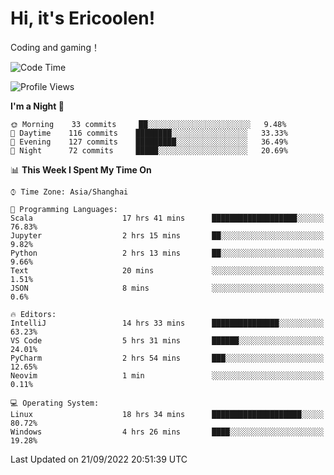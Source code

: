 # Hi, it's Ericoolen!
Coding and gaming！

<!--START_SECTION:waka-->
![Code Time](http://img.shields.io/badge/Code%20Time-399%20hrs%2052%20mins-blue)

![Profile Views](http://img.shields.io/badge/Profile%20Views-1-blue)

**I'm a Night 🦉** 

```text
🌞 Morning    33 commits     ██░░░░░░░░░░░░░░░░░░░░░░░   9.48% 
🌆 Daytime    116 commits    ████████░░░░░░░░░░░░░░░░░   33.33% 
🌃 Evening    127 commits    █████████░░░░░░░░░░░░░░░░   36.49% 
🌙 Night      72 commits     █████░░░░░░░░░░░░░░░░░░░░   20.69%

```


📊 **This Week I Spent My Time On** 

```text
⌚︎ Time Zone: Asia/Shanghai

💬 Programming Languages: 
Scala                    17 hrs 41 mins      ███████████████████░░░░░░   76.83% 
Jupyter                  2 hrs 15 mins       ██░░░░░░░░░░░░░░░░░░░░░░░   9.82% 
Python                   2 hrs 13 mins       ██░░░░░░░░░░░░░░░░░░░░░░░   9.66% 
Text                     20 mins             ░░░░░░░░░░░░░░░░░░░░░░░░░   1.51% 
JSON                     8 mins              ░░░░░░░░░░░░░░░░░░░░░░░░░   0.6%

🔥 Editors: 
IntelliJ                 14 hrs 33 mins      ███████████████░░░░░░░░░░   63.23% 
VS Code                  5 hrs 31 mins       ██████░░░░░░░░░░░░░░░░░░░   24.01% 
PyCharm                  2 hrs 54 mins       ███░░░░░░░░░░░░░░░░░░░░░░   12.65% 
Neovim                   1 min               ░░░░░░░░░░░░░░░░░░░░░░░░░   0.11%

💻 Operating System: 
Linux                    18 hrs 34 mins      ████████████████████░░░░░   80.72% 
Windows                  4 hrs 26 mins       ████░░░░░░░░░░░░░░░░░░░░░   19.28%

```


 Last Updated on 21/09/2022 20:51:39 UTC
<!--END_SECTION:waka-->

